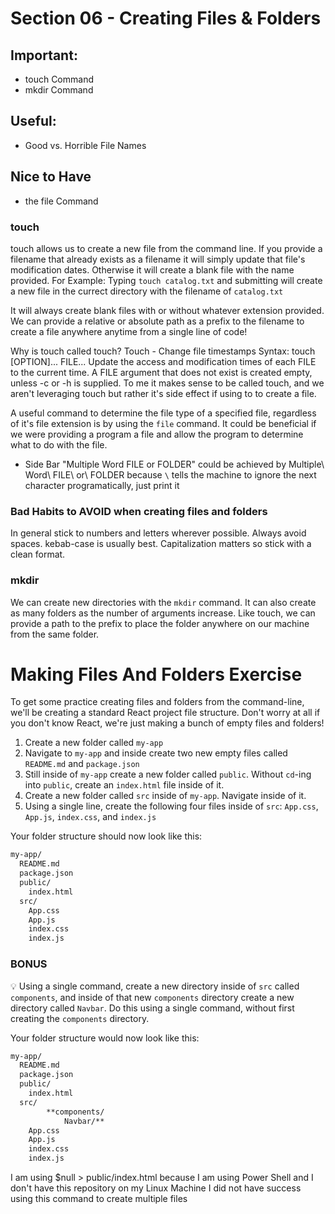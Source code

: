 # Section 06 - Creating Files & Folders

## Important:
- touch Command
- mkdir Command
## Useful: 
- Good vs. Horrible File Names
## Nice to Have
- the file Command

### touch 
touch allows us to create a new file from the command line. If you provide a filename that already exists as a filename it will simply update that file's modification dates. Otherwise it will create a blank file with the name provided. 
For Example: Typing `touch catalog.txt` and submitting will create a new file in the currect directory with the filename of `catalog.txt`

It will always create blank files with or without whatever extension provided.
We can provide a relative or absolute path as a prefix to the filename to create a file anywhere anytime from a single line of code!

Why is touch called touch?
Touch - Change file timestamps
Syntax: touch [OPTION]... FILE...
Update the access and modification times of each FILE to the current time.
A FILE argument that does not exist is created empty, unless -c or -h is supplied.
To me it makes sense to be called touch, and we aren't leveraging touch but rather it's side effect if using to to create a file.

A useful command to determine the file type of a specified file, regardless of it's file extension is by using the `file` command.
It could be beneficial if we were providing a program a file and allow the program to determine what to do with the file.

- Side Bar
    "Multiple Word FILE or FOLDER" could be achieved by Multiple\ Word\ FILE\ or\ FOLDER because `\` tells the machine to ignore the next character programatically, just print it 

### Bad Habits to AVOID when creating files and folders
In general stick to numbers and letters wherever possible. Always avoid spaces. kebab-case is usually best.
Capitalization matters so stick with a clean format.

### mkdir
We can create new directories with the `mkdir` command. It can also create as many folders as the number of arguments increase. Like touch, we can provide a path to the prefix to place the folder anywhere on our machine from the same folder.

# Making Files And Folders Exercise

To get some practice creating files and folders from the command-line, we'll be creating a standard React project file structure.  Don't worry at all if you don't know React, we're just making a bunch of empty files and folders!  

1. Create a new folder called `my-app`
2. Navigate to `my-app` and inside create two new empty files called `README.md` and `package.json`
3. Still inside of `my-app` create a new folder called `public`. Without `cd`-ing into `public`, create an `index.html` file inside of it.
4. Create a new folder called `src` inside of `my-app`.  Navigate inside of it.
5. Using a single line, create the following four files inside of `src`: `App.css`, `App.js`, `index.css`, and `index.js`

Your folder structure should now look like this:

```bash
my-app/
  README.md
  package.json
  public/
    index.html
  src/
    App.css
    App.js
    index.css
    index.js
```

### BONUS
💡 Using a single command, create a new directory inside of `src` called `components`, and inside of that new `components` directory create a new directory called `Navbar`.   Do this using a single command, without first creating the `components` directory.

Your folder structure would now look like this:

```bash
my-app/
  README.md
  package.json
  public/
    index.html
  src/
		**components/
			Navbar/**
    App.css
    App.js
    index.css
    index.js
```

I am using  $null > public/index.html because I am using Power Shell and I don't have this repository on my Linux Machine
I did not have success using this command to create multiple files
